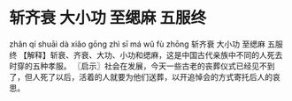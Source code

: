 # 斩齐衰     大小功     至缌麻     五服终

zhǎn qí shuāi 	dà xiǎo gōng 	zhì sī má 	wǔ fù zhōng
斩齐衰 	大小功 	至缌麻 	五服终
【解释】斩衰、齐衰、大功、小功和缌麻，这是中国古代亲族中不同的人死去时穿的五种孝服。
〖启示〗社会在发展，今天一些古老的丧葬仪式已经见不到了，但人死了以后，活着的人就要为他们送葬，以开追悼会的方式寄托后人的哀思。
